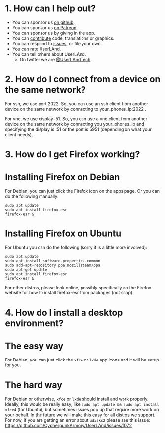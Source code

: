 
# 1. How can I help out?
- You can sponsor us [on github](https://github.com/sponsors/corbinlc).
- You can sponsor us [on Patreon](https://www.patreon.com/UserLAnd).
- You can sponsor us by giving in the app.
- You can [contribute](https://github.com/CypherpunkArmory/UserLAnd/blob/master/CONTRIBUTING.md) code, translations or graphics. 
- You can respond to [issues](https://github.com/CypherpunkArmory/UserLAnd/issues), or file your own. 
- You can [rate UserLAnd](https://play.google.com/store/apps/details?id=tech.ula).
- You can tell others about UserLAnd.
  - On twitter we are [@UserLAndTech](https://twitter.com/UserLAndTech).

# 2. How do I connect from a device on the same network?

   For ssh, we use port 2022.  So, you can use an ssh client from another device on the same network by connecting to your_phones_ip:2022 .

   For vnc, we use display :51.  So, you can use a vnc client from another device on the same network by connecting you your_phones_ip and specifying the display is :51 or the port is 5951 (depending on what your client needs).

# 3. How do I get Firefox working?

   # Installing Firefox on Debian
   For Debian, you can just click the Firefox icon on the apps page.  Or you can do the following manually:
   ```
   sudo apt update
   sudo apt install firefox-esr
   firefox-esr &
   ```

   # Installing Firefox on Ubuntu
   For Ubuntu you can do the following (sorry it is a little more involved):
   ```
   sudo apt update
   sudo apt install software-properties-common
   sudo add-apt-repository ppa:mozillateam/ppa
   sudo apt-get update
   sudo apt install firefox-esr
   firefox-esr &
   ```
   
   For other distros, please look online, possibly specifically on the Firefox website for how to install firefox-esr from packages (not snap).

# 4. How do I install a desktop environment?

   # The easy way
   For Debian, you can just click the `xfce` or `lxde` app icons and it will be setup for you.

   # The hard way
   For Debian or otherwise, `xfce` or `lxde` should install and work properly.  Ideally, this would be really easy, like `sudo apt update && sudo apt install xfce4` (for Ubuntu), but sometimes issues pop up that require more work on your behalf.  In the future we will make this easy for all distros we support.  For now, if you are getting an error about `udisks2` please see this issue:  https://github.com/CypherpunkArmory/UserLAnd/issues/1072